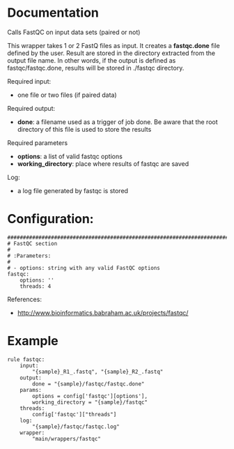 # Documentation

Calls FastQC on input data sets (paired or not)

This wrapper takes 1 or 2 FastQ files as input. It creates a **fastqc.done**
file defined by the user. Result are stored in the directory extracted from
the output file name. In other words, if the output is defined as
fastqc/fastqc.done, results will be stored in ./fastqc directory.

Required input:

- one file or two files (if paired data)

Required output:

- **done**: a filename used as a trigger of job done. Be aware that the root
  directory of this file is used to store the results

Required parameters

- **options**: a list of valid fastqc options
- **working_directory**: place where results of fastqc are saved

Log:

- a log file generated by fastqc is stored

# Configuration:

    ##############################################################################
    # FastQC section
    #
    # :Parameters:
    #
    # - options: string with any valid FastQC options
    fastqc:
        options: ''
        threads: 4


References:

- http://www.bioinformatics.babraham.ac.uk/projects/fastqc/

# Example

    rule fastqc:
        input:
            "{sample}_R1_.fastq", "{sample}_R2_.fastq"
        output:
            done = "{sample}/fastqc/fastqc.done"
        params:
            options = config['fastqc'][options'],
            working_directory = "{sample}/fastqc"
        threads:
            config['fastqc']["threads"]
        log:
            "{sample}/fastqc/fastqc.log"
        wrapper:
            "main/wrappers/fastqc"


